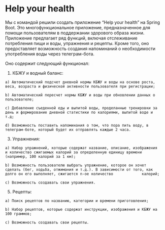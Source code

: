 # Help your health

Мы с командой решили создать приложение “Help your health” на Spring Boot.  Это многофункциональное приложение, предназначенное для помощи пользователям в поддержании здорового образа жизни. Приложение предлагает ряд функций, включая отслеживание потребления пищи и воды, упражнения и рецепты. Кроме того, оно предоставляет возможность создания напоминаний о необходимости употребления воды через телеграм-бота.

Оно содержит следующий функционал:
  1) КБЖУ и водный баланс:
     
    a) Автоматический подсчет дневной нормы КБЖУ и воды на основе роста, веса, возраста и физической активности пользователя при регистрации;

    b) Автоматический пересчет нормы КБЖУ и воды при обновлении данных о пользователе;
    
    c) Добавление съеденной еды и выпитой воды, проделанные тренировки за день и формирование дневной статистики по калориями, выпитой воде и т.д;
    
    d) Возможность поставить напоминания о том, что пора пить воду, в телеграм-боте, который будет их отправлять каждые 2 часа.
    
  3) Упражнения:
     
    a) Набор упражнений, которые содержат название, описание, изображения и количество сжигаемых калорий за определенную единицу времени (например, 100 калорий за 1 км);

    b) Возможность пользователю выбрать упражнение, которое он хочет сделать (бег, ходьба, отжимания и т.д.). В зависимости от того, как долго он его выполняет, сжигается n-ое количество             калорий;
    
    c) Возможность создавать свои упражнения.
    
  5) Рецепты:
     
    a) Поиск рецептов по названию, категории и времени приготовления;

    b) Набор рецептов, которые содержат инструкции, изображения и КБЖУ на 100 граммов;
    
    c) Возможность создавать свои рецепты.
